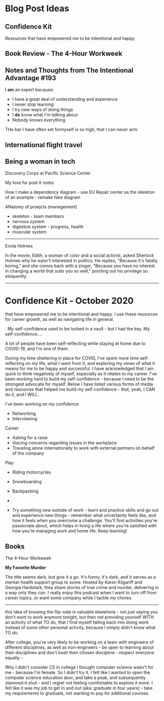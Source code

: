 # Blog Post Ideas

## Confidence Kit

Resources that have empowered me to be intentional and happy

## Book Review - The 4-Hour Workweek

## Notes and Thoughts from The Intentional Advantage #193

I **am** an expert because:

* I have a great deal of understanding and experience
* I never stop learning
* I try new ways of doing things
* I **do** know what I'm talking about
* Nobody knows everything

THe bar I have often set formyself is so high, that I can never achi

## International flight travel

## Being a woman in tech

Discovery Corps at Pacific Science Center

My love for post it notes

How I make a dependency diagram - use EU Repair center as the skeleton of an example - remake fake diagram

ANatomy of proejcts (management)
* skeleton - team members
* nervous system
* digestive system - progress, health
* muscular system

---

Enola Holmes

In the movie, Edith, a woman of color and a social activist, asked Sherlock Holmes why he wasn't interested in politics. He replies, "Because it's fatally boring," and she comes back with a zinger, "Because you have no interest in changing a world that suits you so well," pointing out his privilege so eloquently.

---

# Confidence Kit - October 2020

that have empowered me to be intentional and happy. I use these resources for career growth, as well as navigating life in general.

. My self-confidence used to be locked in a vault - but I had the key. My self-confidence....

A lot of people have been self-reflecting while staying at home due to COVID-19, and I'm one of them.

During my time sheltering in place for COVID, I've spent more time self-reflecting on my life, what I want from it, and exploring my views of what it means for me to be happy and successful. I have acknowledged that I am quick to think negatively of myself, especially as it relates to my career. I've been working hard to build my self-confidence - because I need to be the strongest advocate for myself. Below I have listed various forms of media and resources that helped me build my self-confidence - that, yeah, I CAN do it, and I WILL. 

I've been working on my confidence 

* Networking
* Interviewing

Career

* Asking for a raise
* Voicing concerns regarding issues in the workplace
* Traveling alone internationally to work with external partners on behalf of the company

Play

* Riding motorcycles

* Snowboarding

* Backpacking

  

* 

* Try something new outside of work - learn and practice skills and go out and experience new things - remember what uncertainty feels like, and how it feels when you overcome a challenge. You'll find activities you're passionate about, which helps in living a life where you're satisfied with how you're managing work and home life. Keep learning!

## Books

The 4-Hour Workweek 

**My Favorite Murder**

The title seems dark, but give it a go. It's funny, it's dark, and it serves as a mental-health support group to some. Hosted by Karen Kilgariff and Georgia Hardstark, they share stories of true crime and murder, delivering in a way only they can. I really enjoy this podcast when I want to turn off from career topics, or want some company while I tackle my chores.

---

this idea of knowing the flip-side is valuable elsewhere - not just saying you don't want to work anymore tonight, but then not providing yourself WITH an activity of what TO do, that I find myself falling back into doing work instead of some other personal activity, because I simply didn't know what TO do.

After college, you're very likely to be working on a team with engineers of different disciplines, as well as non-engineers - be open to learning about their disciplines and don't bash their chosen discipline - respect everyone equally - 


Why I didn't consider CS in college
I thought computer science wasn't for me - because I'm female. So I didn't try it. I felt like I wanted to open the computer science education door, and take a peak, and subsequently slammed it shut - and I regret not feeling comfortable to explore it more. I felt like it was my job to get in and out (aka: graduate in four years) - take my requirements to graduate, not wanting to pay for additional courses.